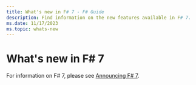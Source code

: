 ```yaml
---
title: What's new in F# 7 - F# Guide
description: Find information on the new features available in F# 7.
ms.date: 11/17/2023
ms.topic: whats-new
---
```

# What's new in F# 7

For information on F# 7, please see [Announcing F# 7](https://devblogs.microsoft.com/dotnet/announcing-fsharp-7).
